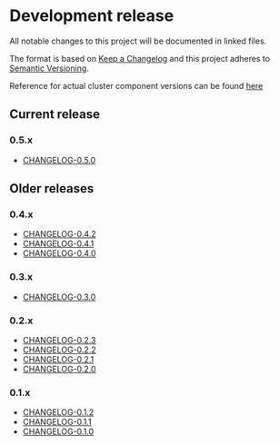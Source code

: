 # Development release

All notable changes to this project will be documented in linked files.

The format is based on [Keep a Changelog](http://keepachangelog.com/en/1.0.0/)
and this project adheres to [Semantic Versioning](http://semver.org/spec/v2.0.0.html).

Reference for actual cluster component versions can be found [here](docs/home/COMPONENTS.md)

## Current release

### 0.5.x

- [CHANGELOG-0.5.0](./CHANGELOG-0.5.md#050-2020-01-17)

## Older releases

### 0.4.x

- [CHANGELOG-0.4.2](./CHANGELOG-0.4.md#042-2019-11-20)
- [CHANGELOG-0.4.1](./CHANGELOG-0.4.md#041-2019-10-17)
- [CHANGELOG-0.4.0](./CHANGELOG-0.4.md#040-2019-10-11)

### 0.3.x

- [CHANGELOG-0.3.0](./CHANGELOG-0.3.md#030-2019-07-31)

### 0.2.x

- [CHANGELOG-0.2.3](./CHANGELOG-0.2.md#023-2019-05-20)
- [CHANGELOG-0.2.2](./CHANGELOG-0.2.md#022-2019-03-29)
- [CHANGELOG-0.2.1](./CHANGELOG-0.2.md#021-2019-03-07)
- [CHANGELOG-0.2.0](./CHANGELOG-0.2.md#020-2019-02-19)

### 0.1.x

- [CHANGELOG-0.1.2](./CHANGELOG-0.1.md#012-2018-12-05)
- [CHANGELOG-0.1.1](./CHANGELOG-0.1.md#011-2018-11-21)
- [CHANGELOG-0.1.0](./CHANGELOG-0.1.md#010-2018-10-19)

